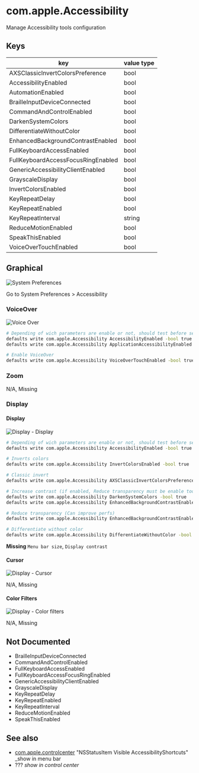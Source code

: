 # com.apple.Accessibility

Manage Accessibility tools configuration

## Keys

| key                                | value type |
|------------------------------------|------------|
| AXSClassicInvertColorsPreference   | bool       |
| AccessibilityEnabled               | bool       |
| AutomationEnabled                  | bool       |
| BrailleInputDeviceConnected        | bool       |
| CommandAndControlEnabled           | bool       |
| DarkenSystemColors                 | bool       |
| DifferentiateWithoutColor          | bool       |
| EnhancedBackgroundContrastEnabled  | bool       |
| FullKeyboardAccessEnabled          | bool       |
| FullKeyboardAccessFocusRingEnabled | bool       |
| GenericAccessibilityClientEnabled  | bool       |
| GrayscaleDisplay                   | bool       |
| InvertColorsEnabled                | bool       |
| KeyRepeatDelay                     | bool       |
| KeyRepeatEnabled                   | bool       |
| KeyRepeatInterval                  | string     |
| ReduceMotionEnabled                | bool       |
| SpeakThisEnabled                   | bool       |
| VoiceOverTouchEnabled              | bool       |

## Graphical

![System Preferences](/media/com.apple.Accessibility.png)

Go to System Preferences > Accessibility

### VoiceOver

![Voice Over](/media/com.apple.Accessibility.VoiceOver.png)

```bash
# Depending of wich parameters are enable or not, should test before set theses
defaults write com.apple.Accessibility AccessibilityEnabled -bool true
defaults write com.apple.Accessibility ApplicationAccessibilityEnabled -bool true

# Enable VoiceOver
defaults write com.apple.Accessibility VoiceOverTouchEnabled -bool true
```

### Zoom

N/A, Missing

### Display

#### Display

![Display - Display](/media/com.apple.Accessibility.Display.Display.png)

```bash
# Depending of wich parameters are enable or not, should test before set this
defaults write com.apple.Accessibility AccessibilityEnabled -bool true

# Inverts colors
defaults write com.apple.Accessibility InvertColorsEnabled -bool true

# Classic invert
defaults write com.apple.Accessibility AXSClassicInvertColorsPreference -bool true

# Increase contrast (if enabled, Reduce transparency must be enable too)
defaults write com.apple.Accessibility DarkenSystemColors -bool true
defaults write com.apple.Accessibility EnhancedBackgroundContrastEnabled -bool true

# Reduce transparency (Can improve perfs)
defaults write com.apple.Accessibility EnhancedBackgroundContrastEnabled -bool true

# Differentiate without color
defaults write com.apple.Accessibility DifferentiateWithoutColor -bool true
```

**Missing** `Menu bar size`, `Display contrast`

#### Cursor

![Display - Cursor](/media/com.apple.Accessibility.Display.Cursor.png)
 
 N/A, Missing

#### Color Filters

![Display - Color filters](/media/com.apple.Accessibility.Display.ColorFilters.png)
 
 N/A, Missing

## Not Documented

- BrailleInputDeviceConnected
- CommandAndControlEnabled
- FullKeyboardAccessEnabled
- FullKeyboardAccessFocusRingEnabled
- GenericAccessibilityClientEnabled
- GrayscaleDisplay
- KeyRepeatDelay
- KeyRepeatEnabled
- KeyRepeatInterval
- ReduceMotionEnabled
- SpeakThisEnabled

## See also

- [com.apple.controlcenter](com.apple.controlcenter.md) "NSStatusItem Visible AccessibilityShortcuts" _show in menu bar
- ??? _show in control center_
